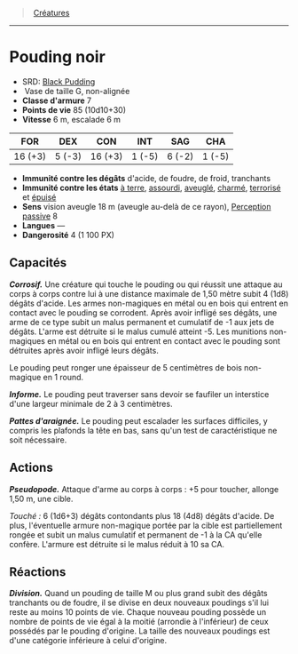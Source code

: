 ﻿---
!MonsterHD
Type: Vase
Size: G
Alignment: non-alignée
ArmorClass: 7
HitPoints: 85 (10d10+30)
Speed: 6 m, escalade 6 m
Strength: 16 (+3)
Dexterity: ' 5 (-3)'
Constitution: 16 (+3)
Intelligence: ' 1 (-5)'
Wisdom: ' 6 (-2)'
Charisma: ' 1 (-5)'
DamageImmunities: d'acide, de foudre, de froid, tranchants
ConditionImmunities: '[à terre](hd_conditions_a_terre.md), [assourdi](hd_conditions_assourdi.md), [aveuglé](hd_conditions_aveugle.md), [charmé](hd_conditions_charme.md), [terrorisé](hd_conditions_terrorise.md) et [épuisé](hd_conditions_fatigue_et_epuisement.md)'
Senses: vision aveugle 18 m (aveugle au-delà de ce rayon), [Perception passive](hd_abilities_dexterity_perception_passive.md) 8
Languages: —
Challenge: 4 (1 100 PX)
Id: monsters_hd.md#pouding-noir
ParentLink: monsters_hd.md#créatures
Name: Pouding noir
ParentName: Créatures
NameLevel: 1
AltName: '[Black Pudding](srd_monsters_black_pudding.md)'
Attributes: {}
---
> [Créatures](hd_monsters.md)

---

# Pouding noir

- SRD: [Black Pudding](srd_monsters_black_pudding.md)
-  Vase de taille G, non-alignée
- **Classe d'armure** 7
- **Points de vie** 85 (10d10+30)
- **Vitesse** 6 m, escalade 6 m

|FOR|DEX|CON|INT|SAG|CHA|
|---|---|---|---|---|---|
|16 (+3)| 5 (-3)|16 (+3)| 1 (-5)| 6 (-2)| 1 (-5)|

- **Immunité contre les dégâts** d'acide, de foudre, de froid, tranchants
- **Immunité contre les états** [à terre](hd_conditions_a_terre.md), [assourdi](hd_conditions_assourdi.md), [aveuglé](hd_conditions_aveugle.md), [charmé](hd_conditions_charme.md), [terrorisé](hd_conditions_terrorise.md) et [épuisé](hd_conditions_fatigue_et_epuisement.md)
- **Sens** vision aveugle 18 m (aveugle au-delà de ce rayon), [Perception passive](hd_abilities_dexterity_perception_passive.md) 8
- **Langues** —
- **Dangerosité** 4 (1 100 PX)

## Capacités

**_Corrosif._** Une créature qui touche le pouding ou qui réussit une attaque au corps à corps contre lui à une distance maximale de 1,50 mètre subit 4 (1d8) dégâts d'acide. Les armes non-magiques en métal ou en bois qui entrent en contact avec le pouding se corrodent. Après avoir infligé ses dégâts, une arme de ce type subit un malus permanent et cumulatif de -1 aux jets de dégâts. L'arme est détruite si le malus cumulé atteint -5. Les munitions non-magiques en métal ou en bois qui entrent en contact avec le pouding sont détruites après avoir infligé leurs dégâts.

Le pouding peut ronger une épaisseur de 5 centimètres de bois non-magique en 1 round.

**_Informe._** Le pouding peut traverser sans devoir se faufiler un interstice d'une largeur minimale de 2 à 3 centimètres.

**_Pattes d'araignée._** Le pouding peut escalader les surfaces difficiles, y compris les plafonds la tête en bas, sans qu'un test de caractéristique ne soit nécessaire.

## Actions

**_Pseudopode._** Attaque d'arme au corps à corps : +5 pour toucher, allonge 1,50 m, une cible.

_Touché :_ 6 (1d6+3) dégâts contondants plus 18 (4d8) dégâts d'acide. De plus, l'éventuelle armure non-magique portée par la cible est partiellement rongée et subit un malus cumulatif et permanent de -1 à la CA qu'elle confère. L'armure est détruite si le malus réduit à 10 sa CA.

## Réactions

**_Division._** Quand un pouding de taille M ou plus grand subit des dégâts tranchants ou de foudre, il se divise en deux nouveaux poudings s'il lui reste au moins 10 points de vie. Chaque nouveau pouding possède un nombre de points de vie égal à la moitié (arrondie à l'inférieur) de ceux possédés par le pouding d'origine. La taille des nouveaux poudings est d'une catégorie inférieure à celui d'origine.

